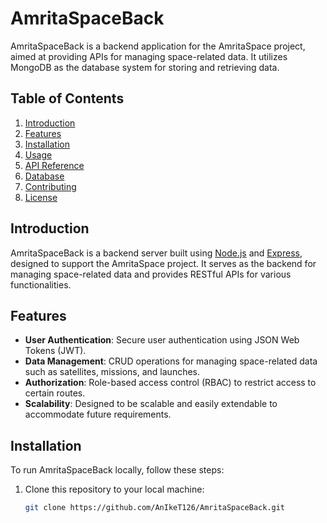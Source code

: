 # AmritaSpaceBack

AmritaSpaceBack is a backend application for the AmritaSpace project, aimed at providing APIs for managing space-related data. It utilizes MongoDB as the database system for storing and retrieving data.

## Table of Contents

1. [Introduction](#introduction)
2. [Features](#features)
3. [Installation](#installation)
4. [Usage](#usage)
5. [API Reference](#api-reference)
6. [Database](#database)
7. [Contributing](#contributing)
8. [License](#license)

## Introduction

AmritaSpaceBack is a backend server built using [Node.js](https://nodejs.org/) and [Express](https://expressjs.com/), designed to support the AmritaSpace project. It serves as the backend for managing space-related data and provides RESTful APIs for various functionalities.

## Features

- **User Authentication**: Secure user authentication using JSON Web Tokens (JWT).
- **Data Management**: CRUD operations for managing space-related data such as satellites, missions, and launches.
- **Authorization**: Role-based access control (RBAC) to restrict access to certain routes.
- **Scalability**: Designed to be scalable and easily extendable to accommodate future requirements.

## Installation

To run AmritaSpaceBack locally, follow these steps:

1. Clone this repository to your local machine:

   ```bash
   git clone https://github.com/AnIkeT126/AmritaSpaceBack.git
